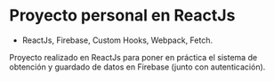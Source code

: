 # Proyecto personal en ReactJs

- ReactJs, Firebase, Custom Hooks, Webpack, Fetch.

Proyecto realizado en ReactJs para poner en práctica el sistema de obtención y guardado de datos en Firebase (junto con autenticación).

